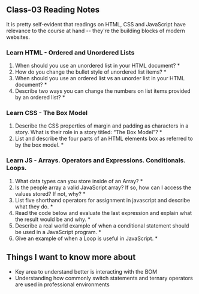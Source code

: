 ## Class-03 Reading Notes  
<p>It is pretty self-evident that readings on HTML, CSS and JavaScript have relevance to the course at hand -- they're the building blocks of modern websites.</p>

### Learn HTML - Ordered and Unordered Lists

1. When should you use an unordered list in your HTML document?
    * 
2. How do you change the bullet style of unordered list items?
    * 
3. When should you use an ordered list vs an unorder list in your HTML document?
    * 
4. Describe two ways you can change the numbers on list items provided by an ordered list?
    * 

### Learn CSS - The Box Model

1. Describe the CSS properties of margin and padding as characters in a story. What is their role in a story titled: “The Box Model”?
    * 
2. List and describe the four parts of an HTML elements box as referred to by the box model.
    * 

### Learn JS - Arrays. Operators and Expressions. Conditionals. Loops.

1. What data types can you store inside of an Array?
    * 
2. Is the people array a valid JavaScript array? If so, how can I access the values stored? If not, why?
    * 
3. List five shorthand operators for assignment in javascript and describe what they do.
    * 
4. Read the code below and evaluate the last expression and explain what the result would be and why.
    * 
5. Describe a real world example of when a conditional statement should be used in a JavaScript program.
    * 
6. Give an example of when a Loop is useful in JavaScript.
    * 


## Things I want to know more about
* Key area to understand better is interacting with the BOM
* Understanding how commonly switch statements and ternary operators are used in professional environments


